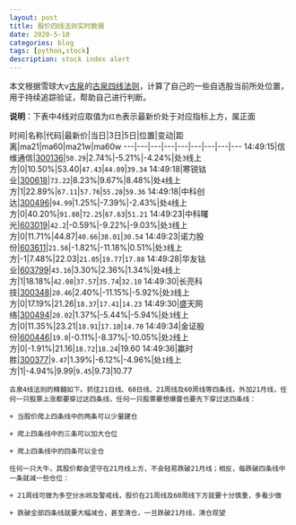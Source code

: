 ```yaml
---
layout: post
title: 股价四线法则实时数据
date: 2020-5-10
categories: blog
tags: [python,stock]
description: stock index alert
---
```



本文根据雪球大v[古泉](https://xueqiu.com/u/7148646888)的[古泉四线法则](https://xueqiu.com/7148646888/130498192)，计算了自己的一些自选股当前所处位置，用于持续追踪验证，帮助自己进行判断。

**说明**：下表中4线对应取值为`红色`表示最新价处于对应指标上方，属正面

时间|名称|代码|最新价|当日|3日|5日|位置|变动|距离|ma21|ma60|ma21w|ma60w
---|---|---|---|---|---|---|---|---
14:49:15|信维通信|[300136](https://xueqiu.com/S/SZ300136)|`50.29`|2.74%|-5.21%|-4.24%|处`3`线上方|0|10.50%|53.40|`47.43`|`44.09`|`39.34`
14:49:18|寒锐钴业|[300618](https://xueqiu.com/S/SZ300618)|`73.22`|8.23%|9.67%|8.48%|处`4`线上方|1|22.89%|`67.11`|`57.76`|`55.28`|`59.36`
14:49:18|中科创达|[300496](https://xueqiu.com/S/SZ300496)|`94.99`|1.25%|-7.39%|-2.43%|处`4`线上方|0|40.20%|`91.88`|`72.25`|`67.63`|`51.21`
14:49:23|中科曙光|[603019](https://xueqiu.com/S/SH603019)|`42.2`|-0.59%|-9.22%|-9.03%|处`3`线上方|0|11.71%|44.87|`40.66`|`38.01`|`30.54`
14:49:23|诺力股份|[603611](https://xueqiu.com/S/SH603611)|`21.56`|-1.82%|-11.18%|0.51%|处`3`线上方|-1|7.48%|22.03|`21.05`|`19.77`|`17.88`
14:49:28|华友钴业|[603799](https://xueqiu.com/S/SH603799)|`43.16`|3.30%|2.36%|1.34%|处`4`线上方|1|18.18%|`42.08`|`37.57`|`35.74`|`32.10`
14:49:30|长亮科技|[300348](https://xueqiu.com/S/SZ300348)|`20.46`|2.40%|-11.15%|-5.92%|处`3`线上方|0|17.19%|21.26|`18.37`|`17.41`|`14.23`
14:49:30|盛天网络|[300494](https://xueqiu.com/S/SZ300494)|`20.02`|1.37%|-5.44%|-5.94%|处`3`线上方|0|11.35%|23.21|`18.91`|`17.10`|`14.70`
14:49:34|金证股份|[600446](https://xueqiu.com/S/SH600446)|`19.0`|-0.11%|-8.37%|-10.05%|处`2`线上方|0|-1.91%|21.16|`18.72`|`18.24`|19.60
14:49:36|赢时胜|[300377](https://xueqiu.com/S/SZ300377)|`9.47`|1.39%|-6.12%|-4.96%|处`1`线上方|1|-4.94%|9.99|`9.45`|9.73|10.77

```
古泉4线法则的精髓如下。抓住21日线、60日线、21周线及60周线等四条线，外加21月线，任何一只股票上涨都要穿过这四条线，任何一只股票要想爆雷也要先下穿过这四条线：

+ 当股价爬上四条线中的两条可以少量建仓

+ 爬上四条线中的三条可以加大仓位

+ 爬上四条线中的四条可以全仓

任何一只大牛，其股价都会坚守在21月线上方，不会轻易跌破21月线；相反，每跌破四条线中一条就减一些仓位：

+ 21周线可做为多空分水岭及警戒线，股价在21周线及60周线下方就要十分慎重，多看少做

+ 跌破全部四条线就要大幅减仓，甚至清仓，一旦跌破21月线，清仓观望
```